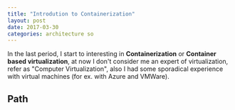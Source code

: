 ```yaml
---
title: "Introdution to Containerization"
layout: post
date: 2017-03-30
categories: architecture so
---
```


In the last period, I start to interesting in __Containerization__ or __Container based virtualization__, at now I don't consider me an expert of virtualization, refer as "Computer Virtualization", also I had some sporadical experience with virtual machines (for ex. with Azure and VMWare).

## Path

